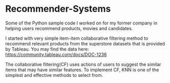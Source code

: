 # Recommender-Systems
Some of the Python sample code I worked on for my former company in helping users  recommend products, movies and candidates.

I started with very simple item-item collaborative filtering method to recommend relevant products from the superstore datasets that is provided by Tableau. You may find the data here: https://community.tableau.com/docs/DOC-1236

The collaborative filtering(CF) uses actions of users to suggest the similar items that may have similar features. To implement CF, KNN is one of the simplest and effective methods to select from.   

